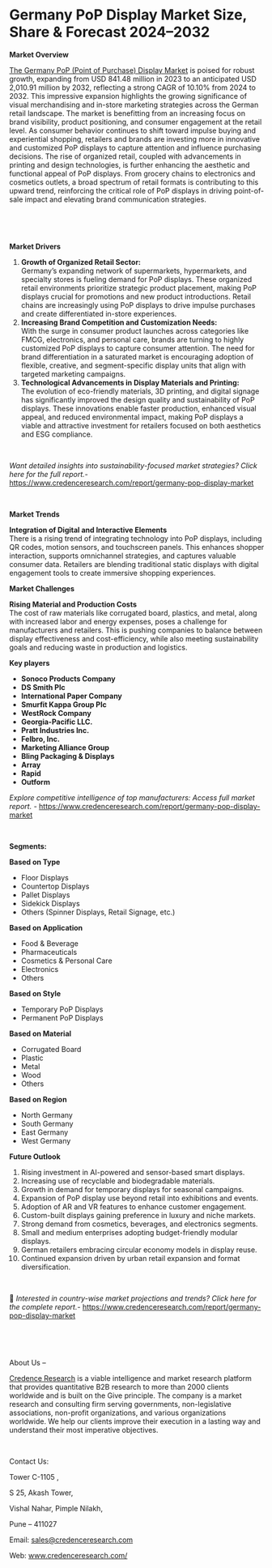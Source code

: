 # Germany PoP Display Market Size, Share & Forecast 2024–2032


<p><strong>Market Overview</strong></p>
<p><a href="https://www.credenceresearch.com/report/germany-pop-display-market">The Germany PoP (Point of Purchase) Display Market</a> is poised for robust growth, expanding from USD 841.48 million in 2023 to an anticipated USD 2,010.91 million by 2032, reflecting a strong CAGR of 10.10% from 2024 to 2032. This impressive expansion highlights the growing significance of visual merchandising and in-store marketing strategies across the German retail landscape. The market is benefitting from an increasing focus on brand visibility, product positioning, and consumer engagement at the retail level. As consumer behavior continues to shift toward impulse buying and experiential shopping, retailers and brands are investing more in innovative and customized PoP displays to capture attention and influence purchasing decisions. The rise of organized retail, coupled with advancements in printing and design technologies, is further enhancing the aesthetic and functional appeal of PoP displays. From grocery chains to electronics and cosmetics outlets, a broad spectrum of retail formats is contributing to this upward trend, reinforcing the critical role of PoP displays in driving point-of-sale impact and elevating brand communication strategies.</p>
<p><strong>&nbsp;</strong></p>
<p><strong>&nbsp;</strong></p>
<p><strong>Market Drivers</strong></p>
<ol>
<li><strong> Growth of Organized Retail Sector:</strong><br /> Germany&rsquo;s expanding network of supermarkets, hypermarkets, and specialty stores is fueling demand for PoP displays. These organized retail environments prioritize strategic product placement, making PoP displays crucial for promotions and new product introductions. Retail chains are increasingly using PoP displays to drive impulse purchases and create differentiated in-store experiences.</li>
<li><strong> Increasing Brand Competition and Customization Needs:</strong><br /> With the surge in consumer product launches across categories like FMCG, electronics, and personal care, brands are turning to highly customized PoP displays to capture consumer attention. The need for brand differentiation in a saturated market is encouraging adoption of flexible, creative, and segment-specific display units that align with targeted marketing campaigns.</li>
<li><strong> Technological Advancements in Display Materials and Printing:</strong><br /> The evolution of eco-friendly materials, 3D printing, and digital signage has significantly improved the design quality and sustainability of PoP displays. These innovations enable faster production, enhanced visual appeal, and reduced environmental impact, making PoP displays a viable and attractive investment for retailers focused on both aesthetics and ESG compliance.</li>
</ol>
<p><strong>&nbsp;</strong></p>
<p><em>Want detailed insights into sustainability-focused market strategies? Click here for the full report.- </em><a href="https://www.credenceresearch.com/report/germany-pop-display-market">https://www.credenceresearch.com/report/germany-pop-display-market</a></p>
<p>&nbsp;</p>
<p><strong>Market Trends</strong></p>
<p><strong>Integration of Digital and Interactive Elements</strong><br /> There is a rising trend of integrating technology into PoP displays, including QR codes, motion sensors, and touchscreen panels. This enhances shopper interaction, supports omnichannel strategies, and captures valuable consumer data. Retailers are blending traditional static displays with digital engagement tools to create immersive shopping experiences.</p>
<p><strong>Market Challenges</strong></p>
<p><strong>Rising Material and Production Costs</strong><br /> The cost of raw materials like corrugated board, plastics, and metal, along with increased labor and energy expenses, poses a challenge for manufacturers and retailers. This is pushing companies to balance between display effectiveness and cost-efficiency, while also meeting sustainability goals and reducing waste in production and logistics.</p>
<p><strong>Key players</strong></p>
<ul>
<li><strong>Sonoco Products Company</strong></li>
<li><strong>DS Smith Plc</strong></li>
<li><strong>International Paper Company</strong></li>
<li><strong>Smurfit Kappa Group Plc</strong></li>
<li><strong>WestRock Company</strong></li>
<li><strong>Georgia-Pacific LLC.</strong></li>
<li><strong>Pratt Industries Inc.</strong></li>
<li><strong>Felbro, Inc.</strong></li>
<li><strong>Marketing Alliance Group</strong></li>
<li><strong>Bling Packaging &amp; Displays</strong></li>
<li><strong>Array</strong></li>
<li><strong>Rapid</strong></li>
<li><strong>Outform</strong></li>
</ul>
<p><em>Explore competitive intelligence of top manufacturers: Access full market report. - </em><a href="https://www.credenceresearch.com/report/germany-pop-display-market">https://www.credenceresearch.com/report/germany-pop-display-market</a></p>
<p>&nbsp;</p>
<p><strong>Segments:</strong></p>
<p><strong>Based on Type</strong></p>
<ul>
<li>Floor Displays</li>
<li>Countertop Displays</li>
<li>Pallet Displays</li>
<li>Sidekick Displays</li>
<li>Others (Spinner Displays, Retail Signage, etc.)</li>
</ul>
<p><strong>Based on Application</strong></p>
<ul>
<li>Food &amp; Beverage</li>
<li>Pharmaceuticals</li>
<li>Cosmetics &amp; Personal Care</li>
<li>Electronics</li>
<li>Others</li>
</ul>
<p><strong>Based on Style</strong></p>
<ul>
<li>Temporary PoP Displays</li>
<li>Permanent PoP Displays</li>
</ul>
<p><strong>Based on Material</strong></p>
<ul>
<li>Corrugated Board</li>
<li>Plastic</li>
<li>Metal</li>
<li>Wood</li>
<li>Others</li>
</ul>
<p><strong>Based on Region</strong></p>
<ul>
<li>North Germany</li>
<li>South Germany</li>
<li>East Germany</li>
<li>West Germany</li>
</ul>
<p><strong>Future Outlook </strong></p>
<ol>
<li>Rising investment in AI-powered and sensor-based smart displays.</li>
<li>Increasing use of recyclable and biodegradable materials.</li>
<li>Growth in demand for temporary displays for seasonal campaigns.</li>
<li>Expansion of PoP display use beyond retail into exhibitions and events.</li>
<li>Adoption of AR and VR features to enhance customer engagement.</li>
<li>Custom-built displays gaining preference in luxury and niche markets.</li>
<li>Strong demand from cosmetics, beverages, and electronics segments.</li>
<li>Small and medium enterprises adopting budget-friendly modular displays.</li>
<li>German retailers embracing circular economy models in display reuse.</li>
<li>Continued expansion driven by urban retail expansion and format diversification.</li>
</ol>
<p>&nbsp;</p>
<p>📌 <em>Interested in country-wise market projections and trends? Click here for the complete report.- </em><a href="https://www.credenceresearch.com/report/germany-pop-display-market">https://www.credenceresearch.com/report/germany-pop-display-market</a></p>
<p>&nbsp;</p>
<p>&nbsp;</p>
<p>About Us &ndash;</p>
<p><a href="https://www.credenceresearch.com/">Credence Research</a> is a viable intelligence and market research platform that provides quantitative B2B research to more than 2000 clients worldwide and is built on the Give principle. The company is a market research and consulting firm serving governments, non-legislative associations, non-profit organizations, and various organizations worldwide. We help our clients improve their execution in a lasting way and understand their most imperative objectives.</p>
<p>&nbsp;</p>
<p>Contact Us:</p>
<p>Tower C-1105 ,</p>
<p>S 25, Akash Tower,</p>
<p>Vishal Nahar, Pimple Nilakh,</p>
<p>Pune &ndash; 411027</p>
<p>Email: <a href="mailto:sales@credenceresearch.com">sales@credenceresearch.com</a></p>
<p>Web: <a href="http://www.credenceresearch.com/">www.credenceresearch.com/</a></p>
